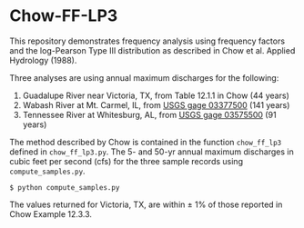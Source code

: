 # Chow-FF-LP3

This repository demonstrates frequency analysis using frequency factors and the log-Pearson Type III distribution as described in Chow et al. Applied Hydrology (1988).

Three analyses are using annual maximum discharges for the following:

1. Guadalupe River near Victoria, TX, from Table 12.1.1 in Chow (44 years)
2. Wabash River at Mt. Carmel, IL, from [USGS gage 03377500](https://waterdata.usgs.gov/nwis/inventory?agency_code=USGS&site_no=03377500) (141 years)
3. Tennessee River at Whitesburg, AL, from [USGS gage 03575500](https://waterdata.usgs.gov/nwis/inventory?agency_code=USGS&site_no=03575500) (91 years)

The method described by Chow is contained in the function ```chow_ff_lp3``` defined in ```chow_ff_lp3.py```. The 5- and 50-yr annual maximum discharges in cubic feet per second (cfs) for the three sample records using ```compute_samples.py```.

```
$ python compute_samples.py

```

The values returned for Victoria, TX, are within $\pm$ 1% of those reported in Chow Example 12.3.3.

